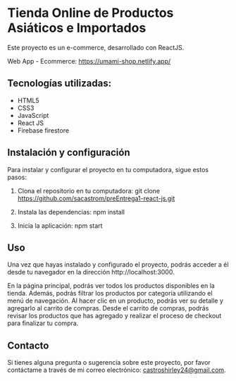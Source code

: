 # Tienda Online de Productos Asiáticos e Importados

Este proyecto es un e-commerce, desarrollado con ReactJS.

Web App - Ecommerce: https://umami-shop.netlify.app/

## Tecnologías utilizadas:

* HTML5
* CSS3
* JavaScript
* React JS
* Firebase firestore

## Instalación y configuración

Para instalar y configurar el proyecto en tu computadora, sigue estos pasos:

1. Clona el repositorio en tu computadora:
   git clone https://github.com/sacastrom/preEntrega1-react-js.git

2. Instala las dependencias:
   npm install

3. Inicia la aplicación:
   npm start

## Uso

Una vez que hayas instalado y configurado el proyecto, podrás acceder a él desde tu navegador en la dirección http://localhost:3000.

En la página principal, podrás ver todos los productos disponibles en la tienda. Además, podrás filtrar los productos por categoría utilizando el menú de navegación. Al hacer clic en un producto, podrás ver su detalle y agregarlo al carrito de compras. Desde el carrito de compras, podrás revisar los productos que has agregado y realizar el proceso de checkout para finalizar tu compra. 

## Contacto

Si tienes alguna pregunta o sugerencia sobre este proyecto, por favor contáctame a través de mi correo electrónico: castroshirley24@gmail.com.
